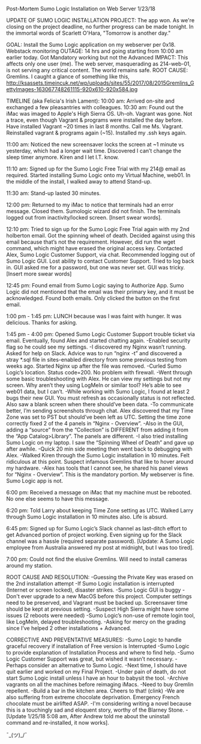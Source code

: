 Post-Mortem
Sumo Logic Installation on Web Server
1/23/18

UPDATE OF SUMO LOGIC INSTALLATION PROJECT:
The app won. As we're closing on the project deadline, no further progress can be made tonight. In the immortal words of Scarlett O'Hara, "Tomorrow is another day."

GOAL: Install the Sumo Logic application on my webserver per 0x18. Webstack monitoring
OUTAGE: 14 hrs and going starting from 10:00 am earlier today. Got Mandatory working but not the Advanced
IMPACT: This affects only one user (me). The web server, masquerading as 214-web-01, is not serving any critical content. The world remains safe.
ROOT CAUSE: Gremlins. I caught a glance of something like this,
http://ksassets.timeincuk.net/wp/uploads/sites/55/2017/08/2015Gremlins_GettyImages-163067748261115-920x610-920x584.jpg

TIMELINE (aka Felicia's Irish Lament):
10:00 am: Arrived on-site and exchanged a few pleasantries with colleagues.
10:30 am: Found out the iMac was imaged to Apple's High Sierra OS. Uh-oh. Vagrant was gone. Not a trace, even though Vagrant & programs were installed the day before. Have installed Vagrant ~20 times in last 8 months. Call me Ms. Vagrant. Reinstalled vagrant & programs again (~15). Installed my .ssh keys again.

11:00 am: Noticed the new screensaver locks the screen at ~1 minute vs yesterday, which had a longer wait time. Discovered I can’t change the sleep timer anymore. Kiren and I let I.T. know.

11:10 am: Signed up for the Sumo Logic Free Trial with my 214@ email as required. Started installing Sumo Logic onto my Virtual Machine, web01. In the middle of the install, I walked away to attend Stand-up.

11:30 am: Stand-up lasted 30 minutes.

12:00 pm: Returned to my iMac to notice that terminals had an error message. Closed them. Sumologic wizard did not finish. The terminals logged out from inactivity/locked screen. [Insert swear words].

12:10 pm: Tried to sign up for the Sumo Logic Free Trial again with my 2nd holberton email. Got the spinning wheel of death. Decided against using this email because that’s not the requirement. However, did run the wget command, which might have erased the original access key.
Contacted Alex, Sumo Logic Customer Support, via chat. Recommended logging out of Sumo Logic GUI. Lost ability to contact Customer Support. Tried to log back in. GUI asked me for a password, but one was never set. GUI was tricky. [Insert more swear words]

12:45 pm: Found email from Sumo Logic saying to Authorize App. Sumo Logic did not mentioned that the email was their primary key, and it must be acknowledged. Found both emails. Only clicked the button on the first email.

1:00 pm - 1:45 pm: LUNCH because was I was faint with hunger. It was delicious. Thanks for asking.

1:45 pm - 4:00 pm: Opened Sumo Logic Customer Support trouble ticket via email. Eventually, found Alex and started chatting again.
-Enabled security flag so he could see my settings.
-I discovered my Nginx wasn’t running. Asked for help on Slack. Advice was to run “nginx -t” and discovered a stray *.sql file in sites-enabled directory from some previous testing from weeks ago. Started Nginx up after the file was removed.
-Curled Sumo Logic’s location. Status code=200. No problem with firewall.
-Went through some basic troubleshooting with Alex. He can view my settings but not my screen. Why aren’t they using LogMeIn or similar tool? He’s able to see web01 data, but I can’t.
-While working with Sumo Logic, I found at least 2 bugs their new GUI. You must refresh as occasionally status is not reflected. Also saw a blank screen when there should’ve been data.
-To communicate better, I’m sending screenshots through chat.
Alex discovered that my Time Zone was set to PST but should’ve been left as UTC. Setting the time zone correctly fixed 2 of the 4 panels in “Nginx - Overview”.
-Also in the GUI, adding a “source” from the “Collection” is DIFFERENT from adding it from the “App Catalog>Library”. The panels are different.
-I also tried installing Sumo Logic on my laptop. I saw the “Spinning Wheel of Death” and gave up after awhile.
-Quick 20 min side meeting then went back to debugging with Alex.
-Walked Kiren through the Sumo Logic installation in 10 minutes. Felt ridiculous at this point. Suspect infamous Gremlins that like to hover around my hardware.
-Alex has tools that I cannot see, he shared his panel views for “Nginx - Overview”. This is the mandatory portion. My webserver is fine. Sumo Logic app is not.

6:00 pm: Received a message on iMac that my machine must be rebooted. No one else seems to have this message.

6:20 pm: Told Larry about keeping Time Zone setting as UTC. Walked Larry through Sumo Logic installation in 10 minutes also. Life is absurd.

6:45 pm: Signed up for Sumo Logic’s Slack channel as last-ditch effort to get Advanced portion of project working. Even signing up for the Slack channel was a hassle (required separate password). [Update: A Sumo Logic employee from Australia answered my post at midnight, but I was too tired].

7:00 pm: Could not find the elusive Gremlins. Will need to install cameras around my station.

ROOT CAUSE AND RESOLUTION:
-Guessing the Private Key was erased on the 2nd installation attempt
-If Sumo Logic installation is interrupted (Internet or screen locked), disaster strikes. 
-Sumo Logic GUI is buggy
-Don't ever upgrade to a new MacOS before this project. Computer settings need to be preserved, and Vagrant must be backed up. Screensaver time should be kept at previous setting.
-Suspect High Sierra might have some issues (2 reboots were needed)
-Sumo Logic’s non-use of remote login tool, like LogMeIn, delayed troubleshooting.
-Asking for mercy on the grading since I’ve helped 2 other installations + Advanced.

CORRECTIVE AND PREVENTATIVE MEASURES:
-Sumo Logic to handle graceful recovery if installation of Free version is Interrupted
-Sumo Logic to provide explanation of Installation Process and where to find help.
-Sumo Logic Customer Support was great, but wished it wasn’t necessary.
-Perhaps consider an alternative to Sumo Logic.
-Next time, I should have quit earlier and worked on my Final Project.
-Under pain of death, do not start Sumo Logic install unless I have an hour to babysit the tool.
-Archive vagrants on all the machines before reimaging iMacs.
-Need to buy Gremlin repellent.
-Build a bar in the kitchen area. Cheers to that! (clink)
-We are also suffering from extreme chocolate deprivation. Emergency French chocolate must be airlifted ASAP.
-I'm considering writing a novel because this is a touchingly sad and eloquent story, worthy of the Blarney Stone.
-[Update 1/25/18 5:08 am, After Andrew told me about the uninstall command and re-installed, it now works].

¯\_(ツ)_/¯
